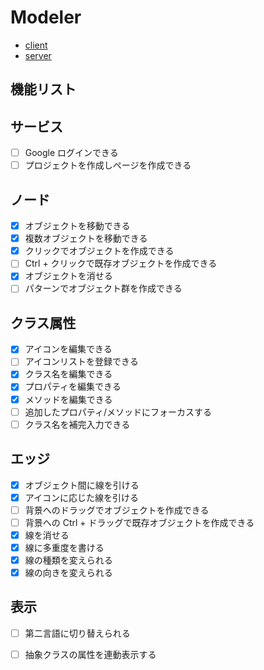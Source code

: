 # Modeler

- [client](./client)
- [server](./server)

## 機能リスト

## サービス

- [ ] Google ログインできる
- [ ] プロジェクトを作成しページを作成できる

## ノード

- [x] オブジェクトを移動できる
- [x] 複数オブジェクトを移動できる
- [x] クリックでオブジェクトを作成できる
- [ ] Ctrl + クリックで既存オブジェクトを作成できる
- [x] オブジェクトを消せる
- [ ] パターンでオブジェクト群を作成できる

## クラス属性

- [x] アイコンを編集できる
- [ ] アイコンリストを登録できる
- [x] クラス名を編集できる
- [x] プロパティを編集できる
- [x] メソッドを編集できる
- [ ] 追加したプロパティ/メソッドにフォーカスする
- [ ] クラス名を補完入力できる

## エッジ

- [x] オブジェクト間に線を引ける
- [x] アイコンに応じた線を引ける
- [ ] 背景へのドラッグでオブジェクトを作成できる
- [ ] 背景への Ctrl + ドラッグで既存オブジェクトを作成できる
- [x] 線を消せる
- [x] 線に多重度を書ける
- [x] 線の種類を変えられる
- [x] 線の向きを変えられる

## 表示

- [ ] 第二言語に切り替えられる
- [ ] 抽象クラスの属性を連動表示する

